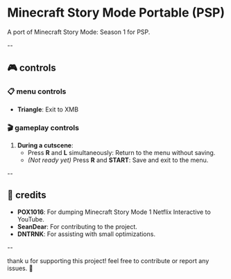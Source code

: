 # Minecraft Story Mode Portable (PSP)

A port of Minecraft Story Mode: Season 1 for PSP.

--

## 🎮 controls

### 📋 menu controls
- **Triangle**: Exit to XMB

### 🎬 gameplay controls
1. **During a cutscene**:
   - Press **R** and **L** simultaneously: Return to the menu without saving.
   - *(Not ready yet)* Press **R** and **START**: Save and exit to the menu.

--

## 👏 credits

- **POX1016**: For dumping Minecraft Story Mode 1 Netflix Interactive to YouTube.
- **SeanDear**: For contributing to the project.
- **DNTRNK**: For assisting with small optimizations.

--

thank u for supporting this project! feel free to contribute or report any issues. 🚀
